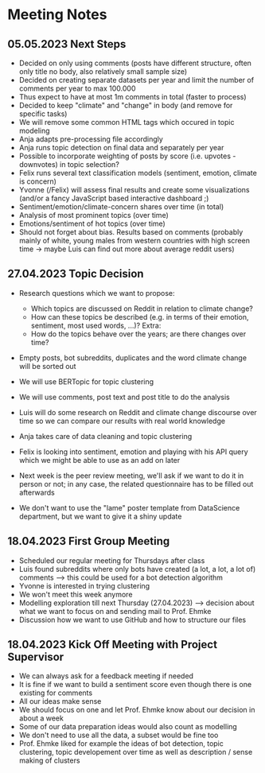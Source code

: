 # Meeting Notes

## 05.05.2023 Next Steps
- Decided on only using comments (posts have different structure, often only title no body, also relatively small sample size)
- Decided on creating separate datasets per year and limit the number of comments per year to max 100.000
- Thus expect to have at most 1m comments in total (faster to process) 
- Decided to keep "climate" and "change" in body (and remove for specific tasks)
- We will remove some common HTML tags which occured in topic modeling
- Anja adapts pre-processing file accordingly
- Anja runs topic detection on final data and separately per year
- Possible to incorporate weighting of posts by score (i.e. upvotes - downvotes) in topic selection? 
- Felix runs several text classification models (sentiment, emotion, climate is concern)
- Yvonne (/Felix) will assess final results and create some visualizations (and/or a fancy JavaScript based interactive dashboard ;)
- Sentiment/emotion/climate-concern shares over time (in total)
- Analysis of most prominent topics (over time)
- Emotions/sentiment of hot topics (over time)
- Should not forget about bias. Results based on comments (probably mainly of white, young males from western countries with high screen time -> maybe Luis can find out more about average reddit users)

## 27.04.2023 Topic Decision
- Research questions which we want to propose:
    - Which topics are discussed on Reddit in relation to climate change?
    - How can these topics be described (e.g. in terms of their emotion, sentiment, most used words, ...)?
    Extra:
    - How do the topics behave over the years; are there changes over time?

- Empty posts, bot subreddits, duplicates and the word climate change will be sorted out
- We will use BERTopic for topic clustering
- We will use comments, post text and post title to do the analysis
- Luis will do some research on Reddit and climate change discourse over time so we can compare our results with real world knowledge
- Anja takes care of data cleaning and topic clustering
- Felix is looking into sentiment, emotion and playing with his API query which we might be able to use as an add on later
- Next week is the peer review meeting, we'll ask if we want to do it in person or not; in any case, the related questionnaire has to be filled out afterwards
- We don't want to use the "lame" poster template from DataScience department, but we want to give it a shiny update

## 18.04.2023 First Group Meeting
- Scheduled our regular meeting for Thursdays after class
- Luis found subreddits where only bots have created (a lot, a lot, a lot of) comments --> this could be used for a bot detection algorithm
- Yvonne is interested in trying clustering
- We won't meet this week anymore
- Modelling exploration till next Thursday (27.04.2023) --> decision about what we want to focus on and sending mail to Prof. Ehmke
- Discussion how we want to use GitHub and how to structure our files

## 18.04.2023 Kick Off Meeting with Project Supervisor
- We can always ask for a feedback meeting if needed
- It is fine if we want to build a sentiment score even though there is one existing for comments
- All our ideas make sense 
- We should focus on one and let Prof. Ehmke know about our decision in about a week
- Some of our data preparation ideas would also count as modelling
- We don't need to use all the data, a subset would be fine too
- Prof. Ehmke liked for example the ideas of bot detection, topic clustering, topic developement over time as well as description / sense making of clusters